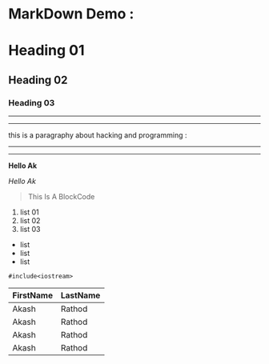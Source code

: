 # MarkDown Demo : 

# Heading 01
## Heading 02
### Heading 03

---
---

this is a paragraphy about hacking and programming : 


---
---

**Hello Ak**

*Hello Ak*

> This Is A BlockCode

1. list 01
2. list 02
3. list 03

- list 
- list 
- list 


`#include<iostream>`

<!-- ```javascript

console.log("javascript code :")
console.log("javascript code :")
console.log("javascript code :")
console.log("javascript code :") -->


<!-- ```java -->

<!-- [twitter](https://twitter.com/)   for link -->
<!-- ![twitter](https://twitter.com/)   for image -->

<!-- 
- [x] this is a task 
- [] this is a task  -->



| FirstName | LastName |
| --- | --- |
| Akash | Rathod |
| Akash | Rathod |
| Akash | Rathod |
| Akash | Rathod |


